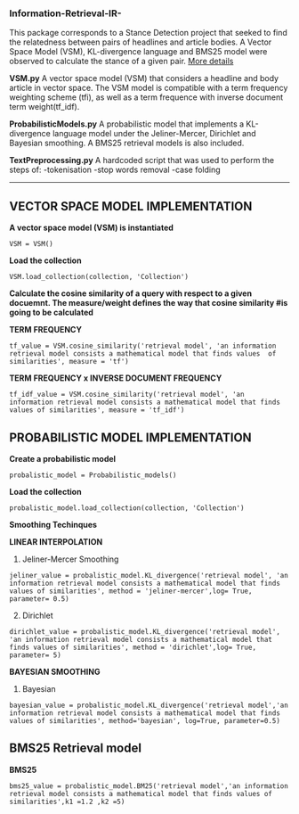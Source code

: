 ### Information-Retrieval-IR-
This package corresponds to a Stance Detection project that seeked to find the relatedness between pairs of headlines and article bodies. A Vector Space Model (VSM), KL-divergence language and BMS25 model were observed to calculate the stance of a given pair. [More details](https://drive.google.com/open?id=18MBpPbfj1KRMH28Sd-I8bScS3d4q2OFw)

**VSM.py**
A vector space model (VSM) that considers a headline and body article in vector space. The VSM model is compatible with a term frequency weighting scheme (tfi), as well as a term frequence with inverse document term weight(tf_idf).

**ProbabilisticModels.py**
A probabilistic model that implements a KL-divergence language model under the Jeliner-Mercer, Dirichlet and Bayesian smoothing. A BMS25 retrieval models is also included.

**TextPreprocessing.py**
 A hardcoded script that was used to perform the steps of: 
 -tokenisation
 -stop words removal
 -case folding
 
 ----------------------------------------------------------------------------------------------------------------------------------

VECTOR SPACE MODEL IMPLEMENTATION
----------------------------------

__A vector space model (VSM) is instantiated__
```
VSM = VSM()
```

__Load the collection__   
```
VSM.load_collection(collection, 'Collection')
```

__Calculate the cosine similarity of a query with respect to a given docuemnt. The measure/weight defines the way that  cosine similarity #is going to be calculated__

**TERM FREQUENCY**
```
tf_value = VSM.cosine_similarity('retrieval model', 'an information retrieval model consists a mathematical model that finds values  of similarities', measure = 'tf')
```

**TERM FREQUENCY x INVERSE DOCUMENT FREQUENCY**
```
tf_idf_value = VSM.cosine_similarity('retrieval model', 'an information retrieval model consists a mathematical model that finds values of similarities', measure = 'tf_idf')
```

PROBABILISTIC MODEL IMPLEMENTATION
----------------------------------

__Create a probabilistic model__
```
probalistic_model = Probabilistic_models()
```

__Load the collection__
```
probalistic_model.load_collection(collection, 'Collection')
```

**Smoothing Techinques**

__LINEAR INTERPOLATION__
1. Jeliner-Mercer Smoothing
```
jeliner_value = probalistic_model.KL_divergence('retrieval model', 'an information retrieval model consists a mathematical model that finds values of similarities', method = 'jeliner-mercer',log= True, parameter= 0.5)
```    
2. Dirichlet
```
dirichlet_value = probalistic_model.KL_divergence('retrieval model', 'an information retrieval model consists a mathematical model that finds values of similarities', method = 'dirichlet',log= True, parameter= 5)
```
__BAYESIAN SMOOTHING__
1. Bayesian
```
bayesian_value = probalistic_model.KL_divergence('retrieval model','an information retrieval model consists a mathematical model that finds values of similarities', method='bayesian', log=True, parameter=0.5)
```

BMS25 Retrieval model    
----------------------
__BMS25__
```
bms25_value = probalistic_model.BM25('retrieval model','an information retrieval model consists a mathematical model that finds values of similarities',k1 =1.2 ,k2 =5)
``` 
